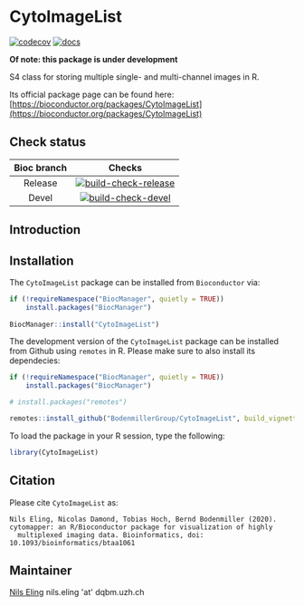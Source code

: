 # CytoImageList

<!-- badges: start -->
[![codecov](https://codecov.io/gh/BodenmillerGroup/CytoImageList/branch/master/graph/badge.svg)](https://codecov.io/gh/BodenmillerGroup/CytoImageList)
[![docs](https://github.com/BodenmillerGroup/CytoImageList/workflows/docs/badge.svg?branch=master)](https://github.com/BodenmillerGroup/CytoImageList/actions?query=workflow%3Adocs)
<!-- badges: end -->

**Of note: this package is under development**

S4 class for storing multiple single- and multi-channel images in R.

Its official package page can be found here: [https://bioconductor.org/packages/CytoImageList](https://bioconductor.org/packages/CytoImageList)

## Check status

| Bioc branch | Checks |
|:-----------:|:------:|
| Release     |[![build-check-release](https://github.com/BodenmillerGroup/CytoImageList/workflows/build-checks-release/badge.svg)](https://github.com/BodenmillerGroup/cytomapper/actions?query=workflow%3Abuild-checks-release)|
| Devel       |[![build-check-devel](https://github.com/BodenmillerGroup/CytoImageList/workflows/build-checks-devel/badge.svg)](https://github.com/BodenmillerGroup/cytomapper/actions?query=workflow%3Abuild-checks-devel)|


## Introduction


## Installation

The `CytoImageList` package can be installed from `Bioconductor` via:

```r
if (!requireNamespace("BiocManager", quietly = TRUE))
    install.packages("BiocManager")
    
BiocManager::install("CytoImageList")
```

The development version of the `CytoImageList` package can be installed from Github using `remotes` in R.
Please make sure to also install its dependecies:

```r
if (!requireNamespace("BiocManager", quietly = TRUE))
    install.packages("BiocManager")

# install.packages("remotes")

remotes::install_github("BodenmillerGroup/CytoImageList", build_vignettes = TRUE, dependencies = TRUE)
```

To load the package in your R session, type the following:

```r
library(CytoImageList)
```


## Citation

Please cite `CytoImageList` as:

```
Nils Eling, Nicolas Damond, Tobias Hoch, Bernd Bodenmiller (2020). cytomapper: an R/Bioconductor package for visualization of highly
  multiplexed imaging data. Bioinformatics, doi: 10.1093/bioinformatics/btaa1061
```

## Maintainer

[Nils Eling](https://github.com/nilseling) nils.eling 'at' dqbm.uzh.ch




